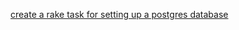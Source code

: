 

[create a rake task for setting up a postgres database](http://www.filippozanella.com/blog/setting-up-postgresql-on-ubuntu-precise12-04-ruby-on-rails-ror3-2-11-ruby1-9-3-and-heroku-gem2-34-0/)
